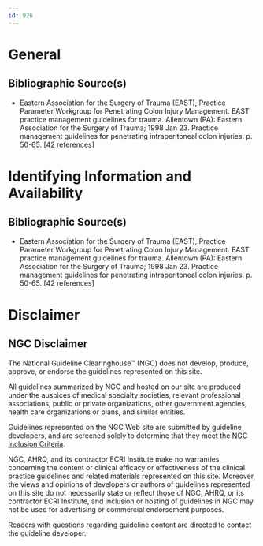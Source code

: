 ```yaml
---
id: 926
---
```


# General

## Bibliographic Source(s)

- Eastern Association for the Surgery of Trauma (EAST), Practice Parameter Workgroup for Penetrating Colon Injury Management. EAST practice management guidelines for trauma. Allentown (PA): Eastern Association for the Surgery of Trauma; 1998 Jan 23. Practice management guidelines for penetrating intraperitoneal colon injuries. p. 50-65. [42 references]

# Identifying Information and Availability

## Bibliographic Source(s)

- Eastern Association for the Surgery of Trauma (EAST), Practice Parameter Workgroup for Penetrating Colon Injury Management. EAST practice management guidelines for trauma. Allentown (PA): Eastern Association for the Surgery of Trauma; 1998 Jan 23. Practice management guidelines for penetrating intraperitoneal colon injuries. p. 50-65. [42 references]

# Disclaimer

## NGC Disclaimer

The National Guideline Clearinghouse™ (NGC) does not develop, produce, approve, or endorse the guidelines represented on this site.

All guidelines summarized by NGC and hosted on our site are produced under the auspices of medical specialty societies, relevant professional associations, public or private organizations, other government agencies, health care organizations or plans, and similar entities.

Guidelines represented on the NGC Web site are submitted by guideline developers, and are screened solely to determine that they meet the [NGC Inclusion Criteria](/help-and-about/summaries/inclusion-criteria).

NGC, AHRQ, and its contractor ECRI Institute make no warranties concerning the content or clinical efficacy or effectiveness of the clinical practice guidelines and related materials represented on this site. Moreover, the views and opinions of developers or authors of guidelines represented on this site do not necessarily state or reflect those of NGC, AHRQ, or its contractor ECRI Institute, and inclusion or hosting of guidelines in NGC may not be used for advertising or commercial endorsement purposes.

Readers with questions regarding guideline content are directed to contact the guideline developer.


